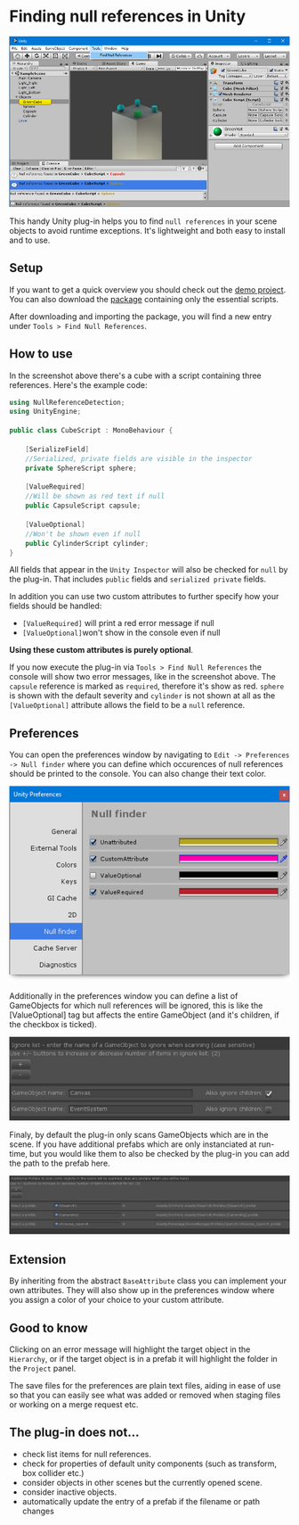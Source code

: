 # Finding null references in Unity

![alt text](https://raw.githubusercontent.com/Moolt/Unity-Null-Reference-Detection/master/Documentation/screenshot.png "screenshot")

This handy Unity plug-in helps you to find `null references` in your scene objects to avoid runtime exceptions. It's lightweight and both easy to install and to use.

## Setup

If you want to get a quick overview you should check out the [demo project](https://github.com/Moolt/Unity-Null-Reference-Detection/archive/master.zip). 
You can also download the [package](https://github.com/Moolt/Unity-Null-Reference-Detection/raw/master/null-reference-detection.unitypackage) containing only the essential scripts.

After downloading and importing the package, you will find a new entry under `Tools > Find Null References`.

## How to use

In the screenshot above there's a cube with a script containing three references. Here's the example code:

```csharp
using NullReferenceDetection;
using UnityEngine;

public class CubeScript : MonoBehaviour {

    [SerializeField]
    //Serialized, private fields are visible in the inspector
    private SphereScript sphere;

    [ValueRequired]
    //Will be shown as red text if null
    public CapsuleScript capsule;

    [ValueOptional]
    //Won't be shown even if null
    public CylinderScript cylinder;
}
```

All fields that appear in the `Unity Inspector` will also be checked for `null` by the plug-in. That includes `public` fields and `serialized private` fields.

In addition you can use two custom attributes to further specify how your fields should be handled:
  * `[ValueRequired]` will print a red error message if null
  * `[ValueOptional]`won't show in the console even if null

__Using these custom attributes is purely optional__.

If you now execute the plug-in via `Tools > Find Null References` the console will show two error messages, like in the screenshot above. The `capsule` reference is marked as `required`, therefore it's show as red. `sphere` is shown with the default severity and `cylinder` is not shown at all as the `[ValueOptional]` attribute allows the field to be a `null` reference.

## Preferences

You can open the preferences window by navigating to `Edit -> Preferences -> Null finder` where you can define which occurences of null references should be printed to the console. You can also change their text color.

![alt text](https://raw.githubusercontent.com/Moolt/Unity-Null-Reference-Detection/master/Documentation/settings_screen.png "preferences")

Additionally in the preferences window you can define a list of GameObjects for which null references will be ignored, this is like the [ValueOptional] tag but affects the entire GameObject (and it's children, if the checkbox is ticked).

![alt text](https://raw.githubusercontent.com/Moolt/Unity-Null-Reference-Detection/master/Documentation/settings_screen_ignore.png "ignore list")

Finaly, by default the plug-in only scans GameObjects which are in the scene. If you have additional prefabs which are only instanciated at run-time, but you would like them to also be checked by the plug-in you can add the path to the prefab here.

![alt text](https://raw.githubusercontent.com/Moolt/Unity-Null-Reference-Detection/master/Documentation/settings_screen_prefabs.png "prefabs")


## Extension

By inheriting from the abstract `BaseAttribute` class you can implement your own attributes. They will also show up in the preferences window where you assign a color of your choice to your custom attribute.

## Good to know

Clicking on an error message will highlight the target object in the `Hierarchy`, or if the target object is in a prefab it will highlight the folder in the `Project` panel.

The save files for the preferences are plain text files, aiding in ease of use so that you can easily see what was added or removed when staging files or working on a merge request etc.

## The plug-in does not...
 *  check list items for null references.
 *  check for properties of default unity components (such as transform, box collider etc.)
 *  consider objects in other scenes but the currently opened scene.
 *  consider inactive objects.
 *  automatically update the entry of a prefab if the filename or path changes

